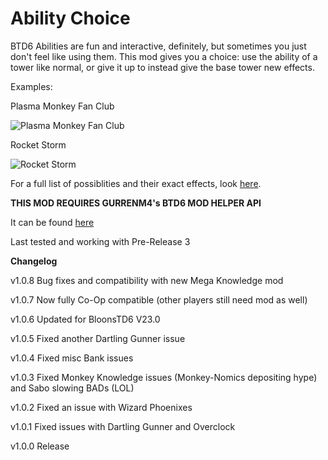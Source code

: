 ﻿# Ability Choice

BTD6 Abilities are fun and interactive, definitely, but sometimes you just don't feel like using them. 
This mod gives you a choice: use the ability of a tower like normal, or give it up to instead give the base tower new effects.

Examples:

Plasma Monkey Fan Club

![Plasma Monkey Fan Club](https://github.com/doombubbles/BTD6-Mods/blob/main/AbilityChoice/PlasmaMonkey.gif?raw=true)


Rocket Storm

![Rocket Storm](https://github.com/doombubbles/BTD6-Mods/blob/main/AbilityChoice/RocketStorm.gif?raw=true)


For a full list of possiblities and their exact effects, look [here](https://tinyurl.com/abilitychoice).

**THIS MOD REQUIRES GURRENM4's BTD6 MOD HELPER API**

It can be found [here](https://github.com/gurrenm3/BloonsTD6-Mod-Helper/releases)

Last tested and working with Pre-Release 3

**Changelog**

v1.0.8 Bug fixes and compatibility with new Mega Knowledge mod

v1.0.7 Now fully Co-Op compatible (other players still need mod as well)

v1.0.6 Updated for BloonsTD6 V23.0

v1.0.5 Fixed another Dartling Gunner issue

v1.0.4 Fixed misc Bank issues

v1.0.3 Fixed Monkey Knowledge issues (Monkey-Nomics depositing hype) and Sabo slowing BADs (LOL)

v1.0.2 Fixed an issue with Wizard Phoenixes

v1.0.1 Fixed issues with Dartling Gunner and Overclock

v1.0.0 Release
